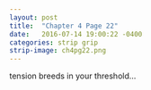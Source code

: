 ```yaml
---
layout: post
title:  "Chapter 4 Page 22"
date:   2016-07-14 19:00:22 -0400
categories: strip grip
strip-image: ch4pg22.png
---
```

tension breeds in your threshold...   
